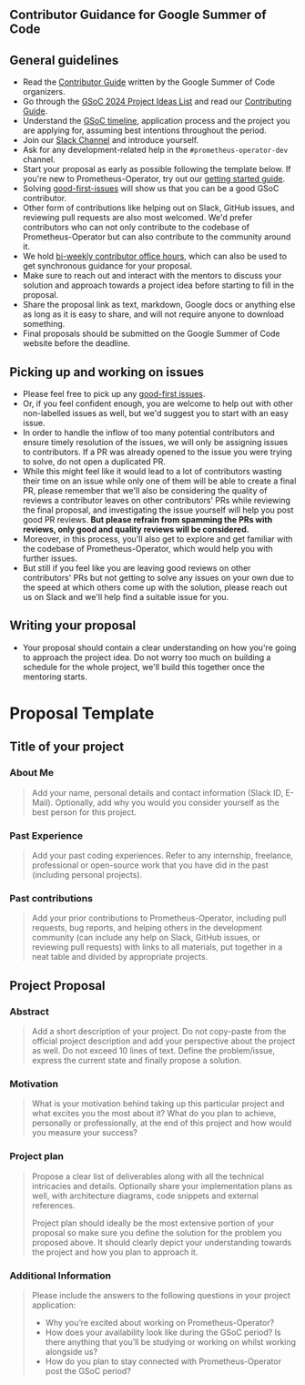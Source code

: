 ## Contributor Guidance for Google Summer of Code

## General guidelines

* Read the [Contributor Guide](https://google.github.io/gsocguides/student/) written by the Google Summer of Code organizers.
* Go through the [GSoC 2024 Project Ideas List](./2024/project_ideas.md) and read our [Contributing Guide](https://github.com/prometheus-operator/prometheus-operator/blob/main/CONTRIBUTING.md).
* Understand the [GSoC timeline](https://developers.google.com/open-source/gsoc/timeline), application process and the project you are applying for, assuming best intentions throughout the period.
* Join our [Slack Channel](https://kubernetes.slack.com/archives/CFFDS2Z7F) and introduce yourself. 
* Ask for any development-related help in the `#prometheus-operator-dev` channel.
* Start your proposal as early as possible following the template below. If you're new to Prometheus-Operator, try out our [getting started guide](https://prometheus-operator.dev/docs/prologue/quick-start/).
* Solving [good-first-issues](https://github.com/prometheus-operator/prometheus-operator/issues?q=is%3Aopen+is%3Aissue+label%3A%22good+first+issue%22) will show us that you can be a good GSoC contributor. 
* Other form of contributions like helping out on Slack, GitHub issues, and reviewing pull requests are also most welcomed. We'd prefer contributors who can not only contribute to the codebase of Prometheus-Operator but can also contribute to the community around it.
* We hold [bi-weekly contributor office hours](https://github.com/prometheus-operator/prometheus-operator/blob/main/CONTRIBUTING.md#office-hours-meetings), which can also be used to get synchronous guidance for your proposal. 
* Make sure to reach out and interact with the mentors to discuss your solution and approach towards a project idea before starting to fill in the proposal.
* Share the proposal link as text, markdown, Google docs or anything else as long as it is easy to share, and will not require anyone to download something.
* Final proposals should be submitted on the Google Summer of Code website before the deadline.

## Picking up and working on issues

* Please feel free to pick up any [good-first issues](https://github.com/prometheus-operator/prometheus-operator/issues?q=is%3Aopen+is%3Aissue+label%3A%22good+first+issue%22).
* Or, if you feel confident enough, you are welcome to help out with other non-labelled issues as well, but we'd suggest you to start with an easy issue.
* In order to handle the inflow of too many potential contributors and ensure timely resolution of the issues, we will only be assigning issues to contributors. If a PR was already opened to the issue you were trying to solve, do not open a duplicated PR.
* While this might feel like it would lead to a lot of contributors wasting their time on an issue while only one of them will be able to create a final PR, please remember that we'll also be considering the quality of reviews a contributor leaves on other contributors' PRs while reviewing the final proposal, and investigating the issue yourself will help you post good PR reviews. __But please refrain from spamming the PRs with reviews, only good and quality reviews will be considered.__
* Moreover, in this process, you'll also get to explore and get familiar with the codebase of Prometheus-Operator, which would help you with further issues.
* But still if you feel like you are leaving good reviews on other contributors' PRs but not getting to solve any issues on your own due to the speed at which others come up with the solution, please reach out us on Slack and we'll help find a suitable issue for you.

## Writing your proposal

* Your proposal should contain a clear understanding on how you're going to approach the project idea. Do not worry too much on building a schedule for the whole project, we'll build this together once the mentoring starts.

# Proposal Template

## Title of your project

### About Me

> Add your name, personal details and contact information (Slack ID, E-Mail). Optionally, add why you would you consider yourself as the best person for this project.

### Past Experience

> Add your past coding experiences. Refer to any internship, freelance, professional or open-source work that you have did in the past (including personal projects).

### Past contributions

> Add your prior contributions to Prometheus-Operator, including pull requests, bug reports, and helping others in the development community (can include any help on Slack, GitHub issues, or reviewing pull requests) with links to all materials, put together in a neat table and divided by appropriate projects.

## Project Proposal

### Abstract

> Add a short description of your project. Do not copy-paste from the official project description and add your perspective about the project as well. Do not exceed 10 lines of text. Define the problem/issue, express the current state and finally propose a solution.

### Motivation

> What is your motivation behind taking up this particular project and what excites you the most about it? What do you plan to achieve, personally or professionally, at the end of this project and how would you measure your success?

### Project plan

> Propose a clear list of deliverables along with all the technical intricacies and details. Optionally share your implementation plans as well, with architecture diagrams, code snippets and external references.
>
> Project plan should ideally be the most extensive portion of your proposal so make sure you define the solution for the problem you proposed above. It should clearly depict your understanding towards the project and how you plan to approach it.

### Additional Information

>Please include the answers to the following questions in your project application:
>
>* Why you’re excited about working on Prometheus-Operator?
>* How does your availability look like during the GSoC period? Is there anything that you’ll be studying or working on whilst working alongside us?
>* How do you plan to stay connected with Prometheus-Operator post the GSoC period?